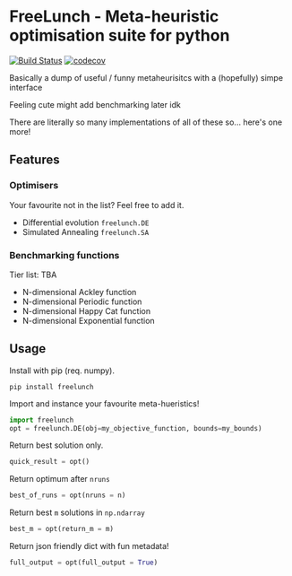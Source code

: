 # FreeLunch - Meta-heuristic optimisation suite for python


[![Build Status](https://travis-ci.com/MDCHAMP/FreeLunch.svg?branch=main)](https://travis-ci.com/MDCHAMP/FreeLunch) [![codecov](https://codecov.io/gh/MDCHAMP/FreeLunch/branch/main/graph/badge.svg)](https://codecov.io/gh/MDCHAMP/FreeLunch)

Basically a dump of useful / funny metaheurisitcs with a (hopefully) simpe interface

Feeling cute might add benchmarking later idk

There are literally so many implementations of all of these so... here's one more!

## Features

### Optimisers

Your favourite not in the list? Feel free to add it.

- Differential evolution `freelunch.DE`
- Simulated Annealing `freelunch.SA`

### Benchmarking functions

Tier list: TBA

- N-dimensional Ackley function
- N-dimensional Periodic function
- N-dimensional Happy Cat function
- N-dimensional Exponential function

## Usage

Install with pip (req. numpy).

```
pip install freelunch
```

Import and instance your favourite meta-hueristics!

```python
import freelunch
opt = freelunch.DE(obj=my_objective_function, bounds=my_bounds)
```

Return best solution only.

```python
quick_result = opt()
```

Return optimum after `nruns`

```python
best_of_runs = opt(nruns = n) 
```

Return best `m` solutions in `np.ndarray`
```python
best_m = opt(return_m = m)
```

Return json friendly dict with fun metadata!

```python
full_output = opt(full_output = True)
```
